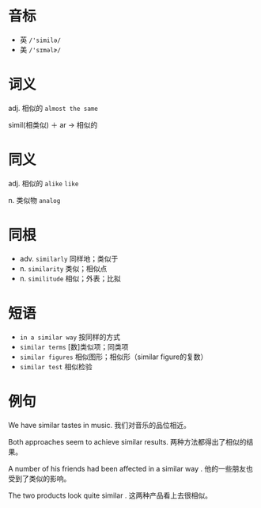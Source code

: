 # 音标

- 英 `/'similə/`
- 美 `/'sɪməlɚ/`

# 词义

adj. 相似的
`almost the same`



simil(相类似) ＋ ar → 相似的

# 同义

adj. 相似的
`alike` `like`

n. 类似物
`analog`

# 同根

- adv. `similarly` 同样地；类似于
- n. `similarity` 类似；相似点
- n. `similitude` 相似；外表；比拟

# 短语

- `in a similar way` 按同样的方式
- `similar terms` [数]类似项；同类项
- `similar figures` 相似图形；相似形（similar figure的复数）
- `similar test` 相似检验

# 例句

We have similar tastes in music.
我们对音乐的品位相近。

Both approaches seem to achieve similar results.
两种方法都得出了相似的结果。

A number of his friends had been affected in a similar way .
他的一些朋友也受到了类似的影响。

The two products look quite similar .
这两种产品看上去很相似。


